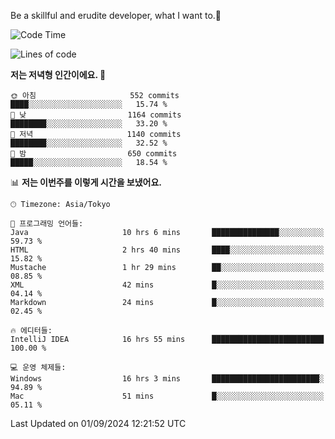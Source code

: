 Be a skillful and erudite developer, what I want to.👶

<!--START_SECTION:waka-->
![Code Time](http://img.shields.io/badge/Code%20Time-1%2C221%20hrs%2046%20mins-blue)

![Lines of code](https://img.shields.io/badge/%EC%A0%80%EB%8A%94%20%EC%97%AC%ED%83%9C%EA%B9%8C%EC%A7%80%20-2.7%20million%20%EC%A4%84%EC%9D%98%20%EC%BD%94%EB%93%9C%EB%A5%BC%20%EC%9E%91%EC%84%B1%ED%96%88%EC%96%B4%EC%9A%94.-blue)

**저는 저녁형 인간이에요. 🦉** 

```text
🌞 아침                     552 commits         ████░░░░░░░░░░░░░░░░░░░░░   15.74 % 
🌆 낮　                     1164 commits        ████████░░░░░░░░░░░░░░░░░   33.20 % 
🌃 저녁                     1140 commits        ████████░░░░░░░░░░░░░░░░░   32.52 % 
🌙 밤　                     650 commits         █████░░░░░░░░░░░░░░░░░░░░   18.54 % 
```


📊 **저는 이번주를 이렇게 시간을 보냈어요.** 

```text
🕑︎ Timezone: Asia/Tokyo

💬 프로그래밍 언어들: 
Java                     10 hrs 6 mins       ███████████████░░░░░░░░░░   59.73 % 
HTML                     2 hrs 40 mins       ████░░░░░░░░░░░░░░░░░░░░░   15.82 % 
Mustache                 1 hr 29 mins        ██░░░░░░░░░░░░░░░░░░░░░░░   08.85 % 
XML                      42 mins             █░░░░░░░░░░░░░░░░░░░░░░░░   04.14 % 
Markdown                 24 mins             █░░░░░░░░░░░░░░░░░░░░░░░░   02.45 % 

🔥 에디터들: 
IntelliJ IDEA            16 hrs 55 mins      █████████████████████████   100.00 % 

💻 운영 체제들: 
Windows                  16 hrs 3 mins       ████████████████████████░   94.89 % 
Mac                      51 mins             █░░░░░░░░░░░░░░░░░░░░░░░░   05.11 % 
```


 Last Updated on 01/09/2024 12:21:52 UTC
<!--END_SECTION:waka-->
